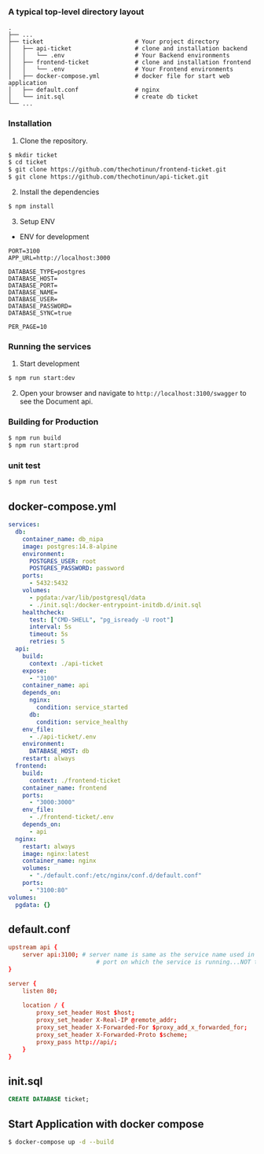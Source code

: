 ### A typical top-level directory layout

    .
    ├── ...
    ├── ticket                          # Your project directory
    │   ├── api-ticket                  # clone and installation backend
    │   │   └── .env                    # Your Backend environments
    │   ├── frontend-ticket             # clone and installation frontend
    │   │   └── .env                    # Your Frontend environments
    │   ├── docker-compose.yml          # docker file for start web application
    │   ├── default.conf                # nginx
    │   └── init.sql                    # create db ticket
    └── ...

### Installation

1. Clone the repository.
```bash
$ mkdir ticket
$ cd ticket
$ git clone https://github.com/thechotinun/frontend-ticket.git
$ git clone https://github.com/thechotinun/api-ticket.git
```

2. Install the dependencies
```bash
$ npm install
```

3. Setup ENV
* ENV for development
```
PORT=3100
APP_URL=http://localhost:3000

DATABASE_TYPE=postgres
DATABASE_HOST=
DATABASE_PORT=
DATABASE_NAME=
DATABASE_USER=
DATABASE_PASSWORD=
DATABASE_SYNC=true

PER_PAGE=10
```
### Running the services

1. Start development
```bash
$ npm run start:dev
```
2. Open your browser and navigate to `http://localhost:3100/swagger` to see the Document api.
### Building for Production

```bash
$ npm run build
$ npm run start:prod
```
### unit test

```bash
$ npm run test
```
## docker-compose.yml
```yml
services:
  db:
    container_name: db_nipa
    image: postgres:14.8-alpine
    environment:
      POSTGRES_USER: root
      POSTGRES_PASSWORD: password
    ports:
      - 5432:5432
    volumes:
      - pgdata:/var/lib/postgresql/data
      - ./init.sql:/docker-entrypoint-initdb.d/init.sql
    healthcheck:
      test: ["CMD-SHELL", "pg_isready -U root"]
      interval: 5s
      timeout: 5s
      retries: 5
  api:
    build:
      context: ./api-ticket
    expose:
      - "3100"
    container_name: api
    depends_on:
      nginx:
        condition: service_started
      db:
        condition: service_healthy
    env_file:
      - ./api-ticket/.env
    environment:
      DATABASE_HOST: db
    restart: always
  frontend:
    build:
      context: ./frontend-ticket
    container_name: frontend
    ports:
      - "3000:3000"
    env_file:
      - ./frontend-ticket/.env
    depends_on:
      - api
  nginx:
    restart: always
    image: nginx:latest
    container_name: nginx
    volumes:
      - "./default.conf:/etc/nginx/conf.d/default.conf"
    ports:
      - "3100:80"
volumes:
  pgdata: {}
```
## default.conf
```conf
upstream api {
    server api:3100; # server name is same as the service name used in docker-compose file
                         # port on which the service is running...NOT the exposed port(the RHS port in docker-compose ports attr.)
}

server {
    listen 80;
    
    location / {
        proxy_set_header Host $host;
        proxy_set_header X-Real-IP @remote_addr;
        proxy_set_header X-Forwarded-For $proxy_add_x_forwarded_for;
        proxy_set_header X-Forwarded-Proto $scheme;
        proxy_pass http://api/;
    }
}
```
## init.sql
```sql
CREATE DATABASE ticket;
```
## Start Application with docker compose
```bash
$ docker-compose up -d --build 
```